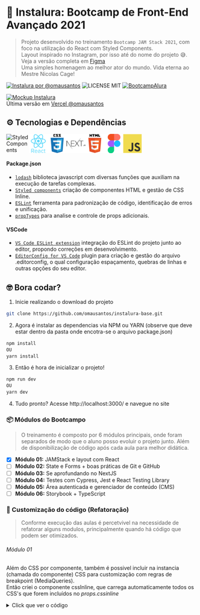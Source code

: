 # 📸 Instalura: Bootcamp de Front-End Avançado 2021

> Projeto desenvolvido no treinamento `Bootcamp JAM Stack 2021`, com foco na utilização do React com Styled Components.
> <br />Layout inspirado no Instagram, por isso até do nome do projeto 😅. Veja a versão completa em [Figma](https://www.figma.com/file/Veefm1pjkeTFcJC7BUqHge/)
> <br />Uma simples homenagem ao melhor ator do mundo. Vida eterna ao Mestre Nicolas Cage!

[![Instalura por @omausantos](https://img.shields.io/badge/MauSantos-Instalura-informational)](https://instalura-base-omausantos.vercel.app/)
![LICENSE MIT](https://img.shields.io/github/license/omausantos/instalura-base)
[![BootcampAlura](https://img.shields.io/badge/BootCamp-Alura-orange)](https://bootcamps.alura.com.br/)

[![Mockup Instalura](https://alura.mauricio.dev.br/smartmockups.jpg)](https://instalura-base-omausantos.vercel.app/)
<br />Última versão em [Vercel @omausantos](https://instalura-base-omausantos.vercel.app/)

## ⚙ Tecnologias e Dependências

<p style="display:flex;">
<img src="https://raw.githubusercontent.com/styled-components/brand/master/styled-components.png" width="60" alt="Styled Components" title="Styled Components" />
<img src="https://raw.githubusercontent.com/devicons/devicon/master/icons/react/react-original-wordmark.svg" width="50" alt="React" title="React" />
<img src="https://raw.githubusercontent.com/devicons/devicon/master/icons/css3/css3-original-wordmark.svg" width="50" alt="CSS3" title="CSS3" />
<img src="https://raw.githubusercontent.com/devicons/devicon/master/icons/nextjs/nextjs-original-wordmark.svg" width="50" alt="NextJS" title="NextJS" />
<img src="https://raw.githubusercontent.com/devicons/devicon/master/icons/html5/html5-original-wordmark.svg" width="50" alt="HTML5" title="HTML5" />
<img src="https://raw.githubusercontent.com/devicons/devicon/master/icons/figma/figma-original.svg" width="50" alt="Figma" title="Figma" />
<img src="https://raw.githubusercontent.com/devicons/devicon/master/icons/javascript/javascript-original.svg" width="50" alt="Javascript" title="Javascript" />
</p>

#### Package.json
* [`lodash`](https://lodash.com/) biblioteca javascript com diversas funções que auxiliam na execução de tarefas complexas.
* [`Styled components`](https://styled-components.com/) criação de componentes HTML e gestão de CSS Inline.
* [`ESLint`](https://eslint.org/) ferramenta para padronização de código, identificação de erros e unificação.
* [`propTypes`](https://www.npmjs.com/package/prop-types) para analise e controle de props adicionais.

#### VSCode
* [`VS Code ESLint extension`](https://marketplace.visualstudio.com/items?itemName=dbaeumer.vscode-eslint) integração do ESLint do projeto junto ao editor, propondo correções em desenvolvimento.
* [`EditorConfig for VS Code`](https://marketplace.visualstudio.com/items?itemName=dbaeumer.vscode-eslint) plugin para criação e gestão do arquivo .editorconfig, o qual configuração espaçamento, quebras de linhas e outras opções do seu editor.

## 🤓 Bora codar?

01. Inicie realizando o download do projeto
```bash
git clone https://github.com/omausantos/instalura-base.git
```

02. Agora é instalar as dependencias via NPM ou YARN (observe que deve estar dentro da pasta onde encotra-se o arquivo package.json)
```bash
npm install
OU
yarn install
```

03. Então é hora de inicializar o projeto!
```bash
npm run dev
OU
yarn dev
```

04. Tudo pronto? Acesse http://localhost:3000/ e navegue no site

### 📦 Módulos do Bootcampo
> O treinamento é composto por 6 módulos principais, onde foram separados de modo que o aluno posso evoluir o projeto junto. Além de disponibilização de código após cada aula para melhor didática.

- [x] **Módulo 01:** JAMStack e layout com React
- [ ] **Módulo 02:** State e Forms + boas práticas de Git e GitHub
- [ ] **Módulo 03:** Se aprofundando no NextJS
- [ ] **Módulo 04:** Testes com Cypress, Jest e React Testing Library
- [ ] **Módulo 05:** Área autenticada e gerenciador de conteúdo (CMS)
- [ ] **Módulo 06:** Storybook + TypeScript

### 🎣 Customização do código (Refatoração)

> Conforme execução das aulas é percetvivel na necessidade de refatorar alguns modulos, principalmente quando há código que podem ser otimizados.

###### Módulo 01
Além do CSS por componente, também é possivel incluir na instancia (chamada do componente) CSS para customização com regras de breakpoint (MediaQueries).
<br /> Então criei o componente cssInline, que carrega automaticamente todos os CSS's que forem incluídos no *props.cssinline*

<details>
<summary>Click que ver o código</summary>
<br />

**instalura-base/src/theme/utils/cssInline.js**

```javascript
import propToStyle from './propToStyle';

export default function cssInline() {
  // eslint-disable-next-line consistent-return
  return ({ cssinline }) => {
    if (cssinline) {
      const propertyCss = Object.keys(cssinline);
      return propertyCss.map((itemCss) => propToStyle(itemCss));
    }
  };
}
```

**instalura-base/src/theme/utils/propToStyle.js**

```javascript
import breakpointsMedia from './breakpointsMedia';

export default function propToStyle(propName) {
  // eslint-disable-next-line consistent-return
  return (props) => {
    const propValue = props.cssinline[propName];

    if (typeof propValue === 'string') {
      return {
        [propName]: props.cssinline[propName],
      };
    }

    if (typeof propValue === 'object') {
      return breakpointsMedia({
        xs: {
          [propName]: propValue.xs,
        },
        sm: {
          [propName]: propValue.sm,
        },
        md: {
          [propName]: propValue.md,
        },
        lg: {
          [propName]: propValue.lg,
        },
        xl: {
          [propName]: propValue.xl,
        },
      });
    }
  };
}
```

</details>

